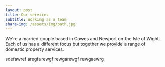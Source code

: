 ```yaml
---
layout: post
title: Our services
subtitle: Working as a team
share-img: /assets/img/path.jpg
---
```


We're a married couple based in Cowes and Newport on the Isle of Wight. Each of us has a different focus but together we provide a range of domestic property services.


sdefawref
aregfarewgf
rewgarewgf
rewgaewrg
